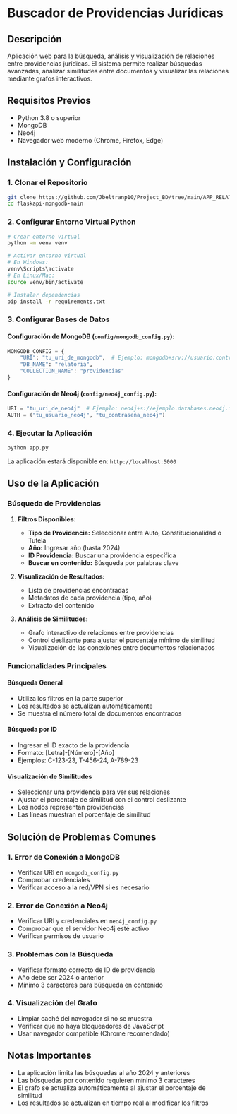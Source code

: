 # Buscador de Providencias Jurídicas

## Descripción
Aplicación web para la búsqueda, análisis y visualización de relaciones entre providencias jurídicas. El sistema permite realizar búsquedas avanzadas, analizar similitudes entre documentos y visualizar las relaciones mediante grafos interactivos.

## Requisitos Previos
- Python 3.8 o superior
- MongoDB
- Neo4j
- Navegador web moderno (Chrome, Firefox, Edge)

## Instalación y Configuración

### 1. Clonar el Repositorio
```bash
git clone https://github.com/Jbeltranp10/Project_BD/tree/main/APP_RELATORIAS
cd flaskapi-mongodb-main
```

### 2. Configurar Entorno Virtual Python
```bash
# Crear entorno virtual
python -m venv venv

# Activar entorno virtual
# En Windows:
venv\Scripts\activate
# En Linux/Mac:
source venv/bin/activate

# Instalar dependencias
pip install -r requirements.txt
```

### 3. Configurar Bases de Datos

#### Configuración de MongoDB (`config/mongodb_config.py`):
```python
MONGODB_CONFIG = {
    "URI": "tu_uri_de_mongodb",  # Ejemplo: mongodb+srv://usuario:contraseña@cluster0.ejemplo.mongodb.net/
    "DB_NAME": "relatoria",
    "COLLECTION_NAME": "providencias"
}
```

#### Configuración de Neo4j (`config/neo4j_config.py`):
```python
URI = "tu_uri_de_neo4j"  # Ejemplo: neo4j+s://ejemplo.databases.neo4j.io
AUTH = ("tu_usuario_neo4j", "tu_contraseña_neo4j")
```

### 4. Ejecutar la Aplicación
```bash
python app.py
```
La aplicación estará disponible en: `http://localhost:5000`

## Uso de la Aplicación

### Búsqueda de Providencias

1. **Filtros Disponibles:**
   - **Tipo de Providencia:** Seleccionar entre Auto, Constitucionalidad o Tutela
   - **Año:** Ingresar año (hasta 2024)
   - **ID Providencia:** Buscar una providencia específica
   - **Buscar en contenido:** Búsqueda por palabras clave

2. **Visualización de Resultados:**
   - Lista de providencias encontradas
   - Metadatos de cada providencia (tipo, año)
   - Extracto del contenido

3. **Análisis de Similitudes:**
   - Grafo interactivo de relaciones entre providencias
   - Control deslizante para ajustar el porcentaje mínimo de similitud
   - Visualización de las conexiones entre documentos relacionados

### Funcionalidades Principales

#### Búsqueda General
- Utiliza los filtros en la parte superior
- Los resultados se actualizan automáticamente
- Se muestra el número total de documentos encontrados

#### Búsqueda por ID
- Ingresar el ID exacto de la providencia
- Formato: [Letra]-[Número]-[Año]
- Ejemplos: C-123-23, T-456-24, A-789-23

#### Visualización de Similitudes
- Seleccionar una providencia para ver sus relaciones
- Ajustar el porcentaje de similitud con el control deslizante
- Los nodos representan providencias
- Las líneas muestran el porcentaje de similitud


## Solución de Problemas Comunes

### 1. Error de Conexión a MongoDB
- Verificar URI en `mongodb_config.py`
- Comprobar credenciales
- Verificar acceso a la red/VPN si es necesario

### 2. Error de Conexión a Neo4j
- Verificar URI y credenciales en `neo4j_config.py`
- Comprobar que el servidor Neo4j esté activo
- Verificar permisos de usuario

### 3. Problemas con la Búsqueda
- Verificar formato correcto de ID de providencia
- Año debe ser 2024 o anterior
- Mínimo 3 caracteres para búsqueda en contenido

### 4. Visualización del Grafo
- Limpiar caché del navegador si no se muestra
- Verificar que no haya bloqueadores de JavaScript
- Usar navegador compatible (Chrome recomendado)

## Notas Importantes
- La aplicación limita las búsquedas al año 2024 y anteriores
- Las búsquedas por contenido requieren mínimo 3 caracteres
- El grafo se actualiza automáticamente al ajustar el porcentaje de similitud
- Los resultados se actualizan en tiempo real al modificar los filtros

